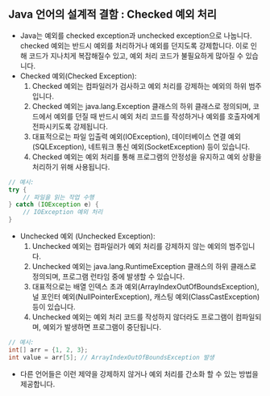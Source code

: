 ## Java 언어의 설계적 결함 : Checked 예외 처리
- Java는 예외를 checked exception과 unchecked exception으로 나눕니다. checked 예외는 반드시 예외를 처리하거나 예외를 던지도록 강제합니다. 이로 인해 코드가 지나치게 복잡해질수 있고, 예외 처리 코드가 불필요하게 많아질 수 있습니다.
- Checked 예외(Checked Exception):
    1) Checked 예외는 컴파일러가 검사하고 예외 처리를 강제하는 예외의 하위 범주입니다.
    2) Checked 예외는 java.lang.Exception 클래스의 하위 클래스로 정의되며, 코드에서 예외를 던질 때 반드시 예외 처리 코드를 작성하거나 예외를 호출자에게 전파시키도록 강제됩니다.
    3) 대표적으로는 파일 입출력 예외(IOException), 데이터베이스 연결 예외(SQLException), 네트워크 통신 예외(SocketException) 등이 있습니다.
    4) Checked 예외는 예외 처리를 통해 프로그램의 안정성을 유지하고 예외 상황을 처리하기 위해 사용됩니다.
```java
// 예시:
try {
    // 파일을 읽는 작업 수행
} catch (IOException e) {
    // IOException 예외 처리
}
```
- Unchecked 예외 (Unchecked Exception):
    1) Unchecked 예외는 컴파일러가 예외 처리를 강제하지 않는 예외의 범주입니다.
    2) Unchecked 예외는 java.lang.RuntimeException 클래스의 하위 클래스로 정의되며, 프로그램 런타임 중에 발생할 수 있습니다.
    3) 대표적으로는 배열 인덱스 초과 예외(ArrayIndexOutOfBoundsException), 널 포인터 예외(NullPointerException), 캐스팅 예외(ClassCastException) 등이 있습니다.
    4) Unchecked 예외는 예외 처리 코드를 작성하지 않더라도 프로그램이 컴파일되며, 예외가 발생하면 프로그램이 중단됩니다.
```java
// 예시:
int[] arr = {1, 2, 3};
int value = arr[5]; // ArrayIndexOutOfBoundsException 발생
```
- 다른 언어들은 이런 제약을 강제하지 않거나 예외 처리를 간소화 할 수 있는 방법을 제공합니다.


